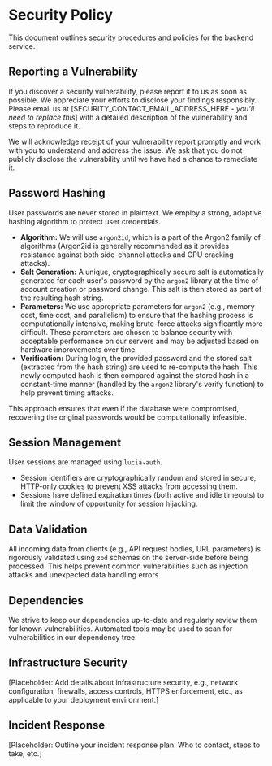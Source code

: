 # Security Policy

This document outlines security procedures and policies for the backend service.

## Reporting a Vulnerability

If you discover a security vulnerability, please report it to us as soon as possible. We appreciate your efforts to disclose your findings responsibly. Please email us at [SECURITY_CONTACT_EMAIL_ADDRESS_HERE - *you'll need to replace this*] with a detailed description of the vulnerability and steps to reproduce it.

We will acknowledge receipt of your vulnerability report promptly and work with you to understand and address the issue. We ask that you do not publicly disclose the vulnerability until we have had a chance to remediate it.

## Password Hashing

User passwords are never stored in plaintext. We employ a strong, adaptive hashing algorithm to protect user credentials.

- **Algorithm:** We will use `argon2id`, which is a part of the Argon2 family of algorithms (Argon2id is generally recommended as it provides resistance against both side-channel attacks and GPU cracking attacks).
- **Salt Generation:** A unique, cryptographically secure salt is automatically generated for each user's password by the `argon2` library at the time of account creation or password change. This salt is then stored as part of the resulting hash string.
- **Parameters:** We use appropriate parameters for `argon2` (e.g., memory cost, time cost, and parallelism) to ensure that the hashing process is computationally intensive, making brute-force attacks significantly more difficult. These parameters are chosen to balance security with acceptable performance on our servers and may be adjusted based on hardware improvements over time.
- **Verification:** During login, the provided password and the stored salt (extracted from the hash string) are used to re-compute the hash. This newly computed hash is then compared against the stored hash in a constant-time manner (handled by the `argon2` library's verify function) to help prevent timing attacks.

This approach ensures that even if the database were compromised, recovering the original passwords would be computationally infeasible.

## Session Management

User sessions are managed using `lucia-auth`.

- Session identifiers are cryptographically random and stored in secure, HTTP-only cookies to prevent XSS attacks from accessing them.
- Sessions have defined expiration times (both active and idle timeouts) to limit the window of opportunity for session hijacking.

## Data Validation

All incoming data from clients (e.g., API request bodies, URL parameters) is rigorously validated using `zod` schemas on the server-side before being processed. This helps prevent common vulnerabilities such as injection attacks and unexpected data handling errors.

## Dependencies

We strive to keep our dependencies up-to-date and regularly review them for known vulnerabilities. Automated tools may be used to scan for vulnerabilities in our dependency tree.

## Infrastructure Security

[Placeholder: Add details about infrastructure security, e.g., network configuration, firewalls, access controls, HTTPS enforcement, etc., as applicable to your deployment environment.]

## Incident Response

[Placeholder: Outline your incident response plan. Who to contact, steps to take, etc.]
